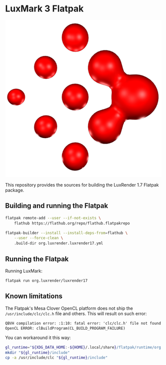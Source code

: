 # LuxMark 3 Flatpak

![LuxRender](org.luxrender.luxrender17.png)

This repository provides the sources for building the LuxRender 1.7 Flatpak package.


## Building and running the Flatpak

```sh
flatpak remote-add --user --if-not-exists \
	flathub https://flathub.org/repo/flathub.flatpakrepo
```

```sh
flatpak-builder --install --install-deps-from=flathub \
	--user --force-clean \
	.build-dir org.luxrender.luxrender17.yml
```


## Running the Flatpak

Running LuxMark:

```sh
flatpak run org.luxrender/luxrender17
```


## Known limitations

The Flatpak's Mesa Clover OpenCL platform does not ship the `/usr/include/clc/clc.h` file and others. This will result on such error:

```
QBVH compilation error: :1:10: fatal error: 'clc/clc.h' file not found 
OpenCL ERROR: clBuildProgram(CL_BUILD_PROGRAM_FAILURE)
```

You can workaround it this way:

```sh
gl_runtime="${XDG_DATA_HOME:-${HOME}/.local/share}/flatpak/runtime/org.freedesktop.Platform.GL.default/$(uname -m)/*/active/files"
mkdir "${gl_runtime}/include"
cp -a /usr/include/clc "${gl_runtime}/include"
```